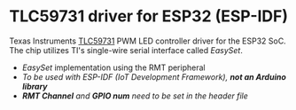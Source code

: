# TLC59731 driver for ESP32 (ESP-IDF)

Texas Instruments <a href="http://www.ti.com/product/TLC59731#">TLC59731</a> PWM LED controller driver for the ESP32 SoC. The chip utilizes TI's single-wire serial interface called <i>EasySet</i>.

<ul>
<li><i>EasySet</i> implementation using the RMT peripheral</li>
<li><i>To be used with ESP-IDF (IoT Development Framework), <b>not an Arduino library</b></li>
<li><b>RMT Channel</b> and <b>GPIO num</b> need to be set in the header file</li>
</ul>
